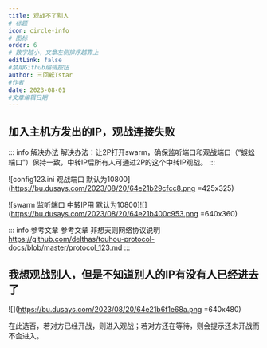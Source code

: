 ```yaml
---
title: 观战不了别人
# 标题
icon: circle-info
# 图标
order: 6
# 数字越小，文章左侧排序越靠上
editLink: false
#禁用Github编辑按钮
author: 三回転Tstar
#作者
date: 2023-08-01
#文章编辑日期
---
```


## **加入主机方发出的IP，观战连接失败**

::: info 解决办法
解决办法：让2P打开swarm，确保监听端口和观战端口（“蜈蚣端口”）保持一致，中转IP后所有人可通过2P的这个中转IP观战。
:::

![config123.ini 观战端口 默认为10800](https://bu.dusays.com/2023/08/20/64e21b29cfcc8.png =425x325)

![swarm 监听端口 中转IP用 默认为10800]![](https://bu.dusays.com/2023/08/20/64e21b400c953.png =640x360)

::: info 参考文章
参考文章  非想天则网络协议说明
 https://github.com/delthas/touhou-protocol-docs/blob/master/protocol_123.md
:::

## **我想观战别人，但是不知道别人的IP有没有人已经进去了**

![](https://bu.dusays.com/2023/08/20/64e21b6f1e68a.png =640x480)

在此选否，若对方已经开战，则进入观战；若对方还在等待，则会提示还未开战而不会进入。


